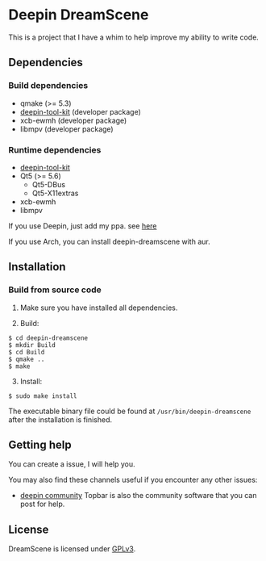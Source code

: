 # Deepin DreamScene

This is a project that I have a whim to help improve my ability to write code.

## Dependencies

### Build dependencies

* qmake (>= 5.3)
* [deepin-tool-kit](https://github.com/linuxdeepin/deepin-tool-kit) (developer package)
* xcb-ewmh (developer package)
* libmpv (developer package)

### Runtime dependencies

* [deepin-tool-kit](https://github.com/linuxdeepin/deepin-tool-kit)
* Qt5 (>= 5.6)
  * Qt5-DBus
  * Qt5-X11extras
* xcb-ewmh
* libmpv

If you use Deepin, just add my ppa. see [here](https://blog.mkacg.com/2017/07/24/PPA/)

If you use Arch, you can install deepin-dreamscene with aur.

## Installation

### Build from source code

1. Make sure you have installed all dependencies.

2. Build:
```
$ cd deepin-dreamscene
$ mkdir Build
$ cd Build
$ qmake ..
$ make
```

3. Install:
```
$ sudo make install
```

The executable binary file could be found at `/usr/bin/deepin-dreamscene` after the installation is finished.

## Getting help

You can create a issue, I will help you.

You may also find these channels useful if you encounter any other issues:

* [deepin community](https://bbs.deepin.org) Topbar is also the community software that you can post for help.

## License

DreamScene is licensed under [GPLv3](LICENSE).